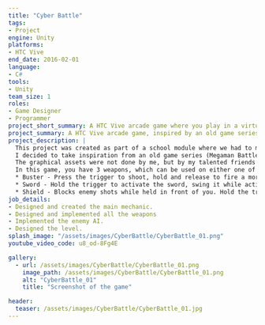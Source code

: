 ```yaml
---
title: "Cyber Battle"
tags: 
- Project
engine: Unity
platforms: 
- HTC Vive
end_date: 2016-02-01
language: 
- C#
tools: 
- Unity
team_size: 1
roles: 
- Game Designer
- Programmer
project_short_summary: A HTC Vive arcade game where you play in a virtual world fighting off waves of enemies using your weapons.
project_summary: A HTC Vive arcade game, inspired by an old game series called "Megaman Battle Network", where you fight in an arena against waves of enemies,  picking up new weapons as you go while being restricted to your own area.
project_description: |
  This project was created as part of a school module where we had to make VR games. My objective was to create a game for the HTC Vive where I could let players feel like they are fighting with cool weapons against enemies in an arena, while actually being constrained to one space (similar to Tennis and Badminton).  
  I decided to take inspiration from an old game series (Megaman Battle Network), where players have to fight enemies in real-time on a grid-like battle field while being restrained to their own space.
  The graphical assets were not done by me, but by my talented friends Wong Yu Ping and Tham Hui Yee.
  In this game, you have 3 weapons, which can be used on either one of your hands.
  * Buster - Press the trigger to shoot, hold and release to fire a more powerful shot which will explode in an area.
  * Sword - Hold the trigger to activate the sword, swing it while activated to damage enemies that you cut through.
  * Shield - Blocks enemy shots while held in front of you. Hold the trigger and swing it at a direction to throw it like a boomerang.
job_details: 
- Designed and created the main mechanic.
- Designed and implemented all the weapons
- Implemented the enemy AI.
- Designed the level.
splash_image: "/assets/images/CyberBattle/CyberBattle_01.png"
youtube_video_code: u8_od-8Fg4E

gallery:
  - url: /assets/images/CyberBattle/CyberBattle_01.png
    image_path: /assets/images/CyberBattle/CyberBattle_01.png
    alt: "CyberBattle_01"
    title: "Screenshot of the game"

header:
  teaser: /assets/images/CyberBattle/CyberBattle_01.jpg
---
```

